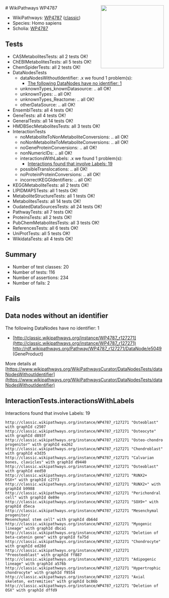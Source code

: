 <img style="float: right; width: 200px" src="https://upload.wikimedia.org/wikipedia/commons/thumb/8/83/Wplogo_with_text_500.png/640px-Wplogo_with_text_500.png" />
# WikiPathways WP4787

* WikiPathways: [WP4787](https://wikipathways.org/pathways/WP4787) ([classic](https://classic.wikipathways.org/instance/WP4787))
* Species: Homo sapiens
* Scholia: [WP4787](https://scholia.toolforge.org/wikipathways/WP4787)
## Tests
* CASMetabolitesTests: all 2 tests OK!
* ChEBIMetabolitesTests: all 5 tests OK!
* ChemSpiderTests: all 2 tests OK!
* DataNodesTests
    * dataNodesWithoutIdentifier: .x we found 1 problem(s):
        * [The following DataNodes have no identifier: 1](#d2d32fa0)
    * unknownTypes_knownDatasource: .. all OK!
    * unknownTypes: .. all OK!
    * unknownTypes_Reactome: .. all OK!
    * otherDataSource: .. all OK!
* EnsemblTests: all 4 tests OK!
* GeneTests: all 4 tests OK!
* GeneralTests: all 14 tests OK!
* HMDBSecMetabolitesTests: all 3 tests OK!
* InteractionTests
    * noMetaboliteToNonMetaboliteConversions: .. all OK!
    * noNonMetaboliteToMetaboliteConversions: .. all OK!
    * noGeneProteinConversions: .. all OK!
    * nonNumericIDs: .. all OK!
    * interactionsWithLabels: .x we found 1 problem(s):
        * [Interactions found that involve Labels: 19](#fe97a8c1)
    * possibleTranslocations: .. all OK!
    * noProteinProteinConversions: .. all OK!
    * incorrectKEGGIdentifiers: .. all OK!
* KEGGMetaboliteTests: all 2 tests OK!
* LIPIDMAPSTests: all 1 tests OK!
* MetaboliteStructureTests: all 1 tests OK!
* MetabolitesTests: all 14 tests OK!
* OudatedDataSourcesTests: all 24 tests OK!
* PathwayTests: all 7 tests OK!
* ProteinsTests: all 2 tests OK!
* PubChemMetabolitesTests: all 3 tests OK!
* ReferencesTests: all 6 tests OK!
* UniProtTests: all 5 tests OK!
* WikidataTests: all 4 tests OK!


## Summary

* Number of test classes: 20
* Number of tests: 116
* Number of assertions: 234
* Number of fails: 2

## Fails

<a name="d2d32fa0" />

## Data nodes without an identifier

The following DataNodes have no identifier: 1

* [http://classic.wikipathways.org/instance/WP4787_r127271](http://classic.wikipathways.org/instance/WP4787_r127271) http://rdf.wikipathways.org/Pathway/WP4787_r127271/DataNode/e5049 (GeneProduct)


More details at [https://www.wikipathways.org/WikiPathwaysCurator/DataNodesTests/dataNodesWithoutIdentifier](https://www.wikipathways.org/WikiPathwaysCurator/DataNodesTests/dataNodesWithoutIdentifier)

<a name="fe97a8c1" />

## InteractionTests.interactionsWithLabels

Interactions found that involve Labels: 19
```
http://classic.wikipathways.org/instance/WP4787_r127271 "Osteoblast" with graphId c2507
http://classic.wikipathways.org/instance/WP4787_r127271 "Osteocyte" with graphId d893f
http://classic.wikipathways.org/instance/WP4787_r127271 "Osteo-chondro progenitor" with graphId ea262
http://classic.wikipathways.org/instance/WP4787_r127271 "Chondroblast" with graphId e3d35
http://classic.wikipathways.org/instance/WP4787_r127271 "Calvarian bones, clavicles" with graphId d9440
http://classic.wikipathways.org/instance/WP4787_r127271 "Osteoblast" with graphId eed50
http://classic.wikipathways.org/instance/WP4787_r127271 "RUNX2+
OSX+" with graphId c27f3
http://classic.wikipathways.org/instance/WP4787_r127271 "RUNX2+" with graphId b9988
http://classic.wikipathways.org/instance/WP4787_r127271 "Perichondral cell" with graphId de89e
http://classic.wikipathways.org/instance/WP4787_r127271 "SOX9+" with graphId d5eca
http://classic.wikipathways.org/instance/WP4787_r127271 "Mesenchymal progenitor/
Mesenchymal stem cell" with graphId db64d
http://classic.wikipathways.org/instance/WP4787_r127271 "Myogenic lineage" with graphId dbca1
http://classic.wikipathways.org/instance/WP4787_r127271 "Deletion of beta-catenin gene" with graphId fa75d
http://classic.wikipathways.org/instance/WP4787_r127271 "Chondrocyte" with graphId ed28d
http://classic.wikipathways.org/instance/WP4787_r127271 "Preosteoblast" with graphId ff887
http://classic.wikipathways.org/instance/WP4787_r127271 "Adipogenic lineage" with graphId a576b
http://classic.wikipathways.org/instance/WP4787_r127271 "Hypertrophic chondrocyte" with graphId f9554
http://classic.wikipathways.org/instance/WP4787_r127271 "Axial skeleton, extremities" with graphId bc86b
http://classic.wikipathways.org/instance/WP4787_r127271 "Deletion of OSX" with graphId dffd9
```

